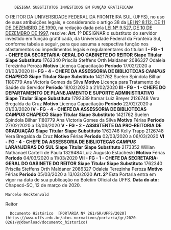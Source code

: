         DESIGNA SUBSTITUTOS INVESTIDOS EM FUNÇÃO GRATIFICADA  

 O REITOR DA UNIVERSIDADE FEDERAL DA FRONTEIRA SUL (UFFS), no uso de suas atribuições legais, e considerando o artigo 38 da [LEI Nº 8.112, DE 11 DE DEZEMBRO DE 1990](http://www.planalto.gov.br/ccivil_03/leis/l8112cons.htm), na redação dada pela [LEI Nº 9.527, DE 10 DE DEZEMBRO DE 1997](http://www.planalto.gov.br/ccivil_03/Leis/L9527.htm), resolve:   **Art. 1º**  DESIGNAR o substituto do servidor investido em função gratificada, da Universidade Federal da Fronteira Sul, conforme tabela a seguir, para que assuma a respectiva função nos afastamentos ou impedimentos legais e regulamentares do titular: **I - FG - 1 - CHEFE DA SECRETARIA-GERAL DO GABINETE DO REITOR**     **Siape**   **Titular**   **Siape**   **Substituto**     1762340   Priscila Steffens Orth Maldaner   2086327   Odaleia Terezinha Peroza     **Motivo**   Licença Capacitação   **Período**   17/02/2020 a 01/03/2020     **II - FG - 4 - CHEFE DA ASSESSORIA DE BIBLIOTECAS *CAMPUS*  CHAPECÓ**     **Siape**   **Titular**   **Siape**   **Substituto**     1421762   Suelen Spindola Bilhar   1180779   Ana Victoria Gomes da Silva     **Motivo**   Licença para Tratamento de Saúde do Servidor   **Período**   18/02/2020 a 21/02/2020     **III - FG - 1 - CHEFE DO DEPARTAMENTO DE PLANEJAMENTO E SUPORTE ADMINISTRATIVO**     **Siape**   **Titular**   **Siape**   **Substituto**     1792339   Itamar Luiz Breyer   2126748   Vera Bregalda da Cruz     **Motivo**   Licença Capacitação   **Período**   22/02/2020 a 01/03/2020     **IV - FG - 4 - CHEFE DA ASSESSORIA DE BIBLIOTECAS *CAMPUS*  CHAPECÓ**     **Siape**   **Titular**   **Siape**   **Substituto**     1421762   Suelen Spindola Bilhar   1180779   Ana Victoria Gomes da Silva     **Motivo**   Férias   **Período**   27/02/2020 a 13/03/2020     **V - FG - 2 - ASSISTENTE DA PRÓ-REITORIA DE GRADUAÇÃO**     **Siape**   **Titular**   **Siape**   **Substituto**     1762746   Kelly Trapp   2126748   Vera Bregalda da Cruz     **Motivo**   Férias   **Período**   02/03/2020 a 06/03/2020     **VI - FG - 4 - CHEFE DA ASSESSORIA DE BIBLIOTECAS *CAMPUS*  LARANJEIRAS DO SUL**     **Siape**   **Titular**   **Siape**   **Substituto**     2173352   Willian Nathanael Cartelli de Paula   1329484   Luiz Augusto Estacheski     **Motivo**   Férias   **Período**   04/03/2020 a 11/03/2020     **VII - FG - 1 - CHEFE DA SECRETARIA-GERAL DO GABINETE DO REITOR**     **Siape**   **Titular**   **Siape**   **Substituto**     1762340   Priscila Steffens Orth Maldaner   2086327   Odaleia Terezinha Peroza     **Motivo**   Férias   **Período**   05/03/2020 a 13/03/2020       **Art. 2º**  Esta Portaria entra em vigor na data de sua publicação no Boletim Oficial da UFFS.      **Data do ato:** Chapecó-SC, 12 de março de 2020.   
 

    Marcelo Recktenvald   
 Reitor 

      Documento Histórico  [PORTARIA Nº 261/GR/UFFS/2020](https://www.uffs.edu.br/atos-normativos/portaria/gr/2020-0261/@@download/documento_historico)     
      
